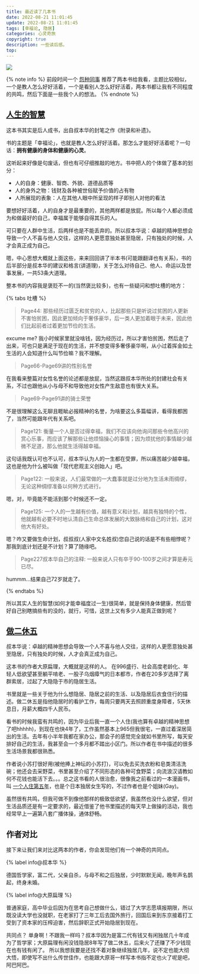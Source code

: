 ```yaml
---
title: 最近读了几本书
date: 2022-08-21 11:01:45
update: 2022-08-21 11:01:45
tags: [幸福论, 隐居]
categories: 心灵奇旅
copyright: true
description: 一些读后感。
top:
---
```


<img src="https://s2.loli.net/2022/08/21/EcVkwOKxCmU4svj.jpg" >

{% note info %}
前段时间一个 [怨种同事](https://blog.kedamanga.com/) 推荐了两本书给我看，主题比较相似，一个是教人怎么好好活着，一个是看别人怎么好好活着，两本书都让我有不同程度的共鸣，然后下面是一些我个人的想法。
{% endnote %}

## [人生的智慧](https://book.douban.com/subject/1292409/)

这本书其实是后人成书，出自叔本华的封笔之作《附录和补遗》。

书的主题是「幸福论」，也就是教人怎么好好活着。那怎么才能好好活着呢？一句话：**拥有健康的身体和健康的心灵**。

这听起来好像是句废话，但也有可仔细推敲的地方。书中把人的个体做了基本的划分：
- 人的自身：健康、智商、外貌、道德品质等
- 人的身外之物：钱财及各种被世俗赋予价值的占有物
- 人所展现的表象：人在其他人眼中所呈现的样子即别人对他的看法

要想好好活着，人的自身才是最重要的，其他两样都是放屁。所以每个人都必须成为和做最好的自己，幸福属于能够自得其乐的人。

可只要在人群中生活，后两样也是不能丢弃的。所以叔本华说：卓越的精神思想会导致一个人不喜与他人交往，这样的人更愿意独处甚至隐居，只有独处的时候，人才会真正成为自己。

嗯，中心思想大概就上面这些，来来回回讲了半本书(可能跟翻译也有关系)，书的后半部分是叔本华的建议和格言(讲道理)，关于怎么对待自己、他人、命运以及世事发展，一共53条大道理。

整本书的内容我是褒贬不一的(当然褒比较多)，也有一些疑问和想吐槽的地方：

{% tabs 吐槽 %}
<!-- tab -->
> Page44: 那些经历过匮乏和贫穷的人，比起那些只是听说过贫困的人更新不害怕贫困，因此更加倾向于奢侈豪华，后一类人更加着眼于未来，因此他们比起前者过着更加节俭的生活。

excume me? 我小时候家里就没啥钱，因为经历过，所以才害怕贫困，然后走了出来，可也只是满足于现在的生活，并不想变得多奢侈豪华啊，从小过着挥金如土生活的人会知道什么叫节俭嘛？我不理解。
<!-- endtab -->
<!-- tab -->
> Page66-Page69讲的性别名誉

在我看来整篇对女性名誉的论述都是放屁，当然这跟叔本华所处的封建社会有关系，不过也跟他从小与母不和导致他对女性产生敌意也有很大关系。
<!-- endtab -->
<!-- tab -->
> Page69-Page91讲的骑士荣誉

不是很理解这么无聊且睚眦必报精神的名誉，为啥要这么多篇幅讲，看得我都困了，当然可能跟年代有关系吧。
<!-- endtab -->
<!-- tab -->
> Page121: 衡量一个人是否过得幸福，我们不应该向他询问那些令他高兴的赏心乐事，而应该了解那些让他烦恼操心的事情；因为烦扰他的事情越少越微不足道，那么他就生活得越幸福。

这句话我既认可也不认可，叔本华认为人的一生都在受罪，所以痛苦越少越幸福，这也是他为什么被叫做「现代悲观主义创始人」吧。
<!-- endtab -->
<!-- tab -->
> Page122: 一般来说，人们最常做的一大蠢事就是过分地为生活未雨绸缪，无论这种绸缪准备以何种方式进行。

嗯，对，毕竟能不能活到那个时候还不一定。

> Page125: 一个人的一生越有价值，越有意义和计划，越具有独特的个性，他就越有必要不时地认清自己生命总体发展的大致脉络和自己的计划，这对他大有好处。

嗯？咋又要做生命计划，叔叔叔(人家中文名姓叔)您自己说的话是不有些相悖呢？那我到底计划还是不计划？算了随缘吧。
<!-- endtab -->
<!-- tab -->
> Page227叔本华自己的注释: 一般来说人只有卒于90-100岁之间才算是寿元已尽。

hummm...结果自己72岁就走了。
<!-- endtab -->
{% endtabs %}

所以其实人生的智慧(如何才能幸福度过一生)很简单，就是保持身体健康，然后管好自己别瞎搞些有的没的，就行，可惜，这世上又有多少人能真正做到呢？

## [做二休五](https://book.douban.com/subject/30413046/)

叔本华说：卓越的精神思想会导致一个人不喜与他人交往，这样的人更愿意独处甚至隐居，只有独处的时候，人才会真正成为自己。

这本书的作者大原扁理，大概就是这样的人。
在996盛行、社会高度老龄化、年轻人低欲望甚至躺平啃老、一股子乌烟瘴气的日本都市，作者在20多岁选择了离群索居，过起了大隐隐于市的隐居生活。

书里就是一些关于他为什么想隐居、隐居之前的生活、以及隐居后衣食住行的描述。做二休五是指他隐居时的看护工作，每周只要两天去照顾重度身障者，5天休息日，月薪大概四千人民币。

看书的时候我蛮有共鸣的，因为毕业后我一直一个人住(我也算有卓越的精神思想了吧hhhhh)，到现在也快4年了，工作虽然基本上965但我很宅，一直过着深居简出的生活。去年有小半年我都在家办公，那会子的感觉完全就如书里所写，每天安排好自己的生活，我甚至会一个多月都不踏出小区门。所以作者在书中描述的很多生活场景我都很熟悉。

作者说小苏打很好用(被他捧上神坛的小苏打)，可以免去买洗衣粉和皂类清洁洗碗；他还会去采野菜，书里甚至介绍了不同形态的各种可食野菜；向流浪汉请教如何不花钱也能活下去。。。总之这书看的人很治愈，很像我之前看过的一本漫画书，叫 [一个人住第五年](https://book.douban.com/subject/1346815/)，也是个日本独居女生写的，不过作者也是个姐妹(Gay)。

虽然很有共鸣，但我可做不到像他那样的极致低欲望，我虽然也没什么欲望，但对生活品质还是有一定要求的，最近借鉴了他书里描述的每天早上做操的活动，我也经常早上一遍第八套广播体操，通体舒畅。

## 作者对比

接下来让我们来对比这两本的作者，你会发现他们有一个神奇的共同点。

{% label info@叔本华 %}

德国哲学家，富二代，父亲自杀，与母不和之后独居，少时默默无闻，晚年声名鹊起，终身未婚。

{% label info@大原扁理 %}

普通家庭，高中毕业后因为在思考自己想做什么，错过了大学志愿填报期限，所以既没读大学也没就职，在老家打了三年工后去国外旅行，回国后来到东京接着打工受到了资本家的压榨迫害，然后辞职正式开始隐居到现在。

共同点？
单身啊！不跟我一样吗？叔本华因为是富二代有钱又有闲独居几十年成为了哲学家；大原扁理有闲没钱隐居8年写了做二休五，后来火了还赚了不少钱现在也有钱有闲了。
所以我想我要是还找不着对象继续独居几年，说不定也能大彻大悟，即使写不出什么传世佳作，也能跟大原哥一样写本书指不定也火了呢是吧，阿巴阿巴。